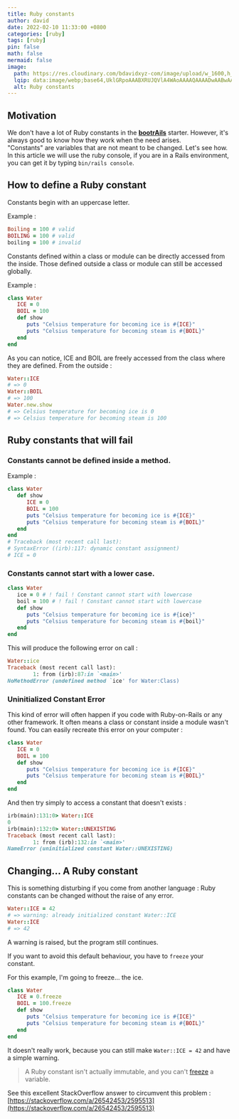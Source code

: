 ```yaml
---
title: Ruby constants
author: david
date: 2022-02-10 11:33:00 +0800
categories: [ruby]
tags: [ruby]
pin: false
math: false
mermaid: false
image:
  path: https://res.cloudinary.com/bdavidxyz-com/image/upload/w_1600,h_836,q_100/l_text:Karla_72_bold:Ruby%20constants,co_rgb:ffe4e6,c_fit,w_1400,h_240/fl_layer_apply,g_south_west,x_100,y_180/l_text:Karla_48:A%20simple%20article%20about%20Ruby,co_rgb:ffe4e680,c_fit,w_1400/fl_layer_apply,g_south_west,x_100,y_100/newblog/globals/bg_me.jpg
  lqip: data:image/webp;base64,UklGRpoAAABXRUJQVlA4WAoAAAAQAAAADwAABwAAQUxQSDIAAAARL0AmbZurmr57yyIiqE8oiG0bejIYEQTgqiDA9vqnsUSI6H+oAERp2HZ65qP/VIAWAFZQOCBCAAAA8AEAnQEqEAAIAAVAfCWkAALp8sF8rgRgAP7o9FDvMCkMde9PK7euH5M1m6VWoDXf2FkP3BqV0ZYbO6NA/VFIAAAA
  alt: Ruby constants
---
```


## Motivation

We don't have a lot of Ruby constants in the <strong>[bootrAils](http://bootrails.com/)</strong> starter. However, it's always good to know how they work when the need arises.  
"Constants" are variables that are not meant to be changed. Let's see how. In this article we will use the ruby console, if you are in a Rails environment, you can get it by typing `bin/rails console`.

## How to define a Ruby constant

Constants begin with an uppercase letter.

Example :

```ruby
Boiling = 100 # valid
BOILING = 100 # valid
boiling = 100 # invalid
```
Constants defined within a class or module can be directly accessed from the inside. Those defined outside a class or module can still be accessed globally.

Example :

```ruby
class Water
   ICE = 0
   BOIL = 100
   def show
      puts "Celsius temperature for becoming ice is #{ICE}"
      puts "Celsius temperature for becoming steam is #{BOIL}"
   end
end
```

As you can notice, ICE and BOIL are freely accessed from the class where they are defined. From the outside :

```ruby
Water::ICE
# => 0
Water::BOIL
# => 100
Water.new.show
# => Celsius temperature for becoming ice is 0
# => Celsius temperature for becoming steam is 100
```

## Ruby constants that will fail

### Constants cannot be defined inside a method.

Example :

```ruby
class Water
   def show
      ICE = 0
      BOIL = 100
      puts "Celsius temperature for becoming ice is #{ICE}"
      puts "Celsius temperature for becoming steam is #{BOIL}"
   end
end
# Traceback (most recent call last):
# SyntaxError ((irb):117: dynamic constant assignment)
# ICE = 0
```

### Constants cannot start with a lower case.

```ruby
class Water
   ice = 0 # ! fail ! Constant cannot start with lowercase
   boil = 100 # ! fail ! Constant cannot start with lowercase
   def show
      puts "Celsius temperature for becoming ice is #{ice}"
      puts "Celsius temperature for becoming steam is #{boil}"
   end
end
```
This will produce the following error on call :

```ruby
Water::ice
Traceback (most recent call last):
        1: from (irb):87:in `<main>'
NoMethodError (undefined method `ice' for Water:Class)
```

### Uninitialized Constant Error

This kind of error will often happen if you code with Ruby-on-Rails or any other framework. It often means a class or constant inside a module wasn't found. You can easily recreate this error on your computer :

```ruby
class Water
   ICE = 0
   BOIL = 100
   def show
      puts "Celsius temperature for becoming ice is #{ICE}"
      puts "Celsius temperature for becoming steam is #{BOIL}"
   end
end
```

And then try simply to access a constant that doesn't exists :

```ruby
irb(main):131:0> Water::ICE
0
irb(main):132:0> Water::UNEXISTING
Traceback (most recent call last):
        1: from (irb):132:in `<main>'
NameError (uninitialized constant Water::UNEXISTING)
```

## Changing... A Ruby constant

This is something disturbing if you come from another language : Ruby constants can be changed without the raise of any error.

```ruby
Water::ICE = 42
# => warning: already initialized constant Water::ICE
Water::ICE
# => 42
```

A warning is raised, but the program still continues.

If you want to avoid this default behaviour, you have to `freeze` your constant. 

For this example, I'm going to freeze... the ice.

```ruby
class Water
   ICE = 0.freeze
   BOIL = 100.freeze
   def show
      puts "Celsius temperature for becoming ice is #{ICE}"
      puts "Celsius temperature for becoming steam is #{BOIL}"
   end
end
```

It doesn't really work, because you can still make `Water::ICE = 42` and have a simple warning.

> A Ruby constant isn't actually immutable, and you can't [freeze](http://ruby-doc.org/core-2.1.3/Object.html#method-i-freeze) a variable.

See this excellent StackOverflow answer to circumvent this problem : [https://stackoverflow.com/a/26542453/2595513](https://stackoverflow.com/a/26542453/2595513)